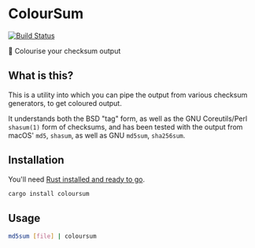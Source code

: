 # ColourSum

[![Build Status](https://travis-ci.org/ticky/coloursum.svg?branch=develop)](https://travis-ci.org/ticky/coloursum)

🎨 Colourise your checksum output

## What is this?

This is a utility into which you can pipe the output from various checksum generators, to get coloured output.

It understands both the BSD "tag" form, as well as the GNU Coreutils/Perl `shasum(1)` form of checksums, and has been tested with the output from macOS' `md5`, `shasum`, as well as GNU `md5sum`, `sha256sum`.

## Installation

You'll need [Rust installed and ready to go](https://www.rust-lang.org/tools/install).

```bash
cargo install coloursum
```

## Usage

```bash
md5sum [file] | coloursum
```
